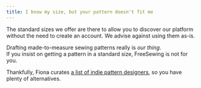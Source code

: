 ```yaml
---
title: I know my size, but your pattern doesn't fit me
---
```


The standard sizes we offer are there to allow you to discover our platform without
the need to create an account. We advise against using them as-is.

Drafting made-to-measure sewing patterns really is _our thing_.  
If you insist on getting a pattern in a standard size, FreeSewing is not for you.

Thankfully, Fiona curates
[a list of indie pattern designers](https://chainstitcher.blogspot.com/p/indie-pattern-designers.html), so you have plenty of alternatives.
